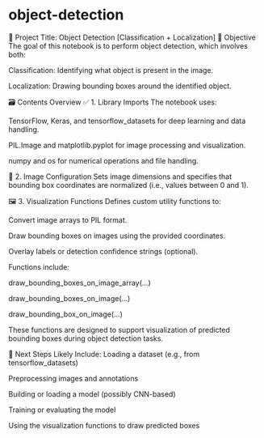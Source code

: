 # object-detection
🧠 Project Title: Object Detection [Classification + Localization]
📌 Objective
The goal of this notebook is to perform object detection, which involves both:

Classification: Identifying what object is present in the image.

Localization: Drawing bounding boxes around the identified object.

🗃️ Contents Overview
✅ 1. Library Imports
The notebook uses:

TensorFlow, Keras, and tensorflow_datasets for deep learning and data handling.

PIL.Image and matplotlib.pyplot for image processing and visualization.

numpy and os for numerical operations and file handling.

📏 2. Image Configuration
Sets image dimensions and specifies that bounding box coordinates are normalized (i.e., values between 0 and 1).

🖼️ 3. Visualization Functions
Defines custom utility functions to:

Convert image arrays to PIL format.

Draw bounding boxes on images using the provided coordinates.

Overlay labels or detection confidence strings (optional).

Functions include:

draw_bounding_boxes_on_image_array(...)

draw_bounding_boxes_on_image(...)

draw_bounding_box_on_image(...)

These functions are designed to support visualization of predicted bounding boxes during object detection tasks.

🧪 Next Steps Likely Include:
Loading a dataset (e.g., from tensorflow_datasets)

Preprocessing images and annotations

Building or loading a model (possibly CNN-based)

Training or evaluating the model

Using the visualization functions to draw predicted boxes

